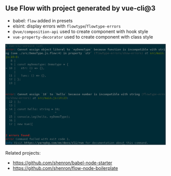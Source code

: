 ## Use Flow with project generated by vue-cli@3

- babel: `flow` added in presets
- elsint: display errors with `flowtype`/`flowtype-errors`
- `@vue/composition-api` used to create component with hook style
- `vue-property-decorator` used to create component with class style

![eslint flow error](https://raw.githubusercontent.com/shenron/vue-flow/master/eslint-error.png)

Related projects: 
- https://github.com/shenron/babel-node-starter
- https://github.com/shenron/flow-node-boilerplate
